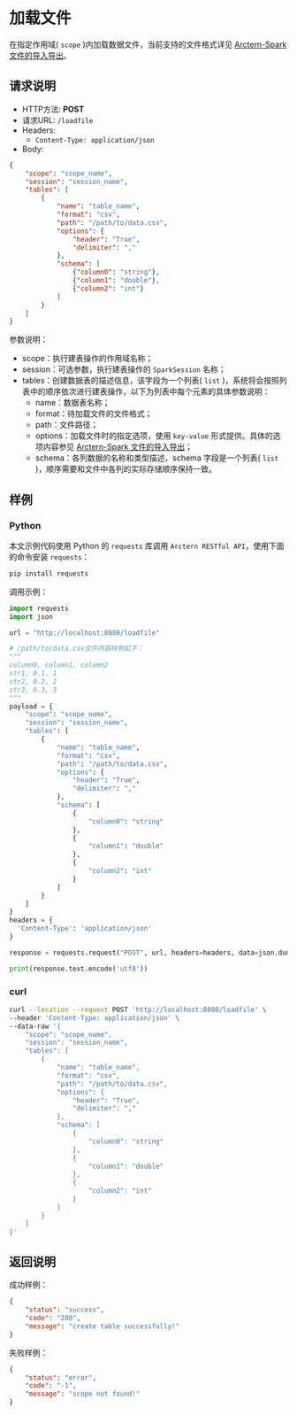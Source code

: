 # 加载文件

在指定作用域( `scope` )内加载数据文件，当前支持的文件格式详见 [Arctern-Spark 文件的导入导出](../../../spark/data_source/file_data.md)。

## 请求说明

- HTTP方法: **POST**
- 请求URL: `/loadfile`
- Headers:
    - `Content-Type: application/json`
- Body:
```json
{
    "scope": "scope_name",
    "session": "session_name", 
    "tables": [
        {
            "name": "table_name",
            "format": "csv",
            "path": "/path/to/data.csv",
            "options": {
                "header": "True",
                "delimiter": ","
            },
            "schema": [
                {"column0": "string"},
                {"column1": "double"},
                {"column2": "int"}
            ]
        }
    ]
}
```

参数说明：

- scope：执行建表操作的作用域名称；
- session：可选参数，执行建表操作的 `SparkSession` 名称；
- tables：创建数据表的描述信息，该字段为一个列表( `list` )，系统将会按照列表中的顺序依次进行建表操作，以下为列表中每个元素的具体参数说明：
    - name：数据表名称；
    - format：待加载文件的文件格式；
    - path：文件路径；
    - options：加载文件时的指定选项，使用 `key-value` 形式提供。具体的选项内容参见 [Arctern-Spark 文件的导入导出](../../../spark/data_source/file_data.md)；
    - schema：各列数据的名称和类型描述，schema 字段是一个列表( `list` )，顺序需要和文件中各列的实际存储顺序保持一致。

## 样例

### Python

本文示例代码使用 Python 的 `requests` 库调用 `Arctern RESTful API`，使用下面的命令安装 `requests`：

```bash
pip install requests
```

调用示例：

```python
import requests
import json

url = "http://localhost:8080/loadfile"

# /path/to/data.csv文件内容样例如下：
"""
column0, column1, column2
str1, 0.1, 1
str2, 0.2, 2
str3, 0.3, 3
"""
payload = {
    "scope": "scope_name",
    "session": "session_name",
    "tables": [
        {
            "name": "table_name",
            "format": "csv",
            "path": "/path/to/data.csv",
            "options": {
                "header": "True",
                "delimiter": ","
            },
            "schema": [
                {
                    "column0": "string"
                },
                {
                    "column1": "double"
                },
                {
                    "column2": "int"
                }
            ]
        }
    ]
}
headers = {
  'Content-Type': 'application/json'
}

response = requests.request("POST", url, headers=headers, data=json.dumps(payload))

print(response.text.encode('utf8'))
```

### curl

```bash
curl --location --request POST 'http://localhost:8080/loadfile' \
--header 'Content-Type: application/json' \
--data-raw '{
    "scope": "scope_name",
    "session": "session_name",
    "tables": [
        {
            "name": "table_name",
            "format": "csv",
            "path": "/path/to/data.csv",
            "options": {
                "header": "True",
                "delimiter": ","
            },
            "schema": [
                {
                    "column0": "string"
                },
                {
                    "column1": "double"
                },
                {
                    "column2": "int"
                }
            ]
        }
    ]
}'
```

## 返回说明

成功样例：

```json
{
    "status": "success",
    "code": "200",
    "message": "create table successfully!"
}
```

失败样例：

```json
{
    "status": "error",
    "code": "-1",
    "message": "scope not found!"
}
```

